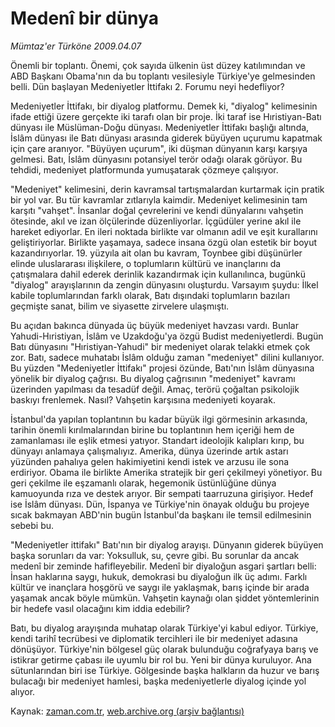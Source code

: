 # Medenî bir dünya

*Mümtaz'er Türköne 2009.04.07*

<tr><td class="metin" colspan="2" style="padding-top: 20px; padding-left: 5px; padding-right: 10px;">Önemli bir toplantı. Önemi, çok sayıda ülkenin üst düzey katılımından ve ABD Başkanı Obama'nın da bu toplantı vesilesiyle Türkiye'ye gelmesinden belli. Dün başlayan Medeniyetler İttifakı 2. Forumu neyi hedefliyor?</td></tr><tr><td class="metin" colspan="2" style="padding-top: 20px; padding-left: 5px; padding-right: 10px;"><p>Medeniyetler İttifakı, bir diyalog platformu. Demek ki, "diyalog" kelimesinin ifade ettiği üzere gerçekte iki tarafı olan bir proje. İki taraf ise Hıristiyan-Batı dünyası ile Müslüman-Doğu dünyası. Medeniyetler İttifakı başlığı altında, İslâm dünyası ile Batı dünyası arasında giderek büyüyen uçurumu kapatmak için çare aranıyor. "Büyüyen uçurum", iki düşman dünyanın karşı karşıya gelmesi. Batı, İslâm dünyasını potansiyel terör odağı olarak görüyor. Bu tehdidi, medeniyet platformunda yumuşatarak çözmeye çalışıyor.
<p>"Medeniyet" kelimesini, derin kavramsal tartışmalardan kurtarmak için pratik bir yol var. Bu tür kavramlar zıtlarıyla kaimdir. Medeniyet kelimesinin tam karşıtı "vahşet". İnsanlar doğal çevrelerini ve kendi dünyalarını vahşetin ötesinde, akıl ve izan ölçülerinde düzenliyorlar. İçgüdüler yerine akıl ile hareket ediyorlar. En ileri noktada birlikte var olmanın adil ve eşit kurallarını geliştiriyorlar. Birlikte yaşamaya, sadece insana özgü olan estetik bir boyut kazandırıyorlar. 19. yüzyıla ait olan bu kavram, Toynbee gibi düşünürler elinde uluslararası ilişkilere, o toplumların kültürü ve inançlarını da çatışmalara dahil ederek derinlik kazandırmak için kullanılınca, bugünkü "diyalog" arayışlarının da zengin dünyasını oluşturdu. Varsayım şuydu: İlkel kabile toplumlarından farklı olarak, Batı dışındaki toplumların bazıları geçmişte sanat, bilim ve siyasette zirvelere ulaşmıştı. 
<p>Bu açıdan bakınca dünyada üç büyük medeniyet havzası vardı. Bunlar Yahudi-Hıristiyan, İslâm ve Uzakdoğu'ya özgü Budist medeniyetlerdi. Bugün Batı dünyasını "Hıristiyan-Yahudi" bir medeniyet olarak telakki etmek çok zor. Batı, sadece muhatabı İslâm olduğu zaman "medeniyet" dilini kullanıyor. Bu yüzden "Medeniyetler İttifakı" projesi özünde, Batı'nın İslâm dünyasına yönelik bir diyalog çağrısı. Bu diyalog çağrısının "medeniyet" kavramı üzerinden yapılması da tesadüf değil. Amaç, terörü çoğaltan psikolojik baskıyı frenlemek. Nasıl? Vahşetin karşısına medeniyeti koyarak.
<p>İstanbul'da yapılan toplantının bu kadar büyük ilgi görmesinin arkasında, tarihin önemli kırılmalarından birine bu toplantının hem içeriği hem de zamanlaması ile eşlik etmesi yatıyor. Standart ideolojik kalıpları kırıp, bu dünyayı anlamaya çalışmalıyız. Amerika, dünya üzerinde artık astarı yüzünden pahalıya gelen hakimiyetini kendi istek ve arzusu ile sona erdiriyor. Obama ile birlikte Amerika stratejik bir geri çekilmeyi yönetiyor. Bu geri çekilme ile eşzamanlı olarak, hegemonik üstünlüğüne dünya kamuoyunda rıza ve destek arıyor. Bir sempati taarruzuna girişiyor. Hedef ise İslâm dünyası. Dün, İspanya ve Türkiye'nin önayak olduğu bu projeye sıcak bakmayan ABD'nin bugün İstanbul'da başkanı ile temsil edilmesinin sebebi bu.
<p>"Medeniyetler ittifakı" Batı'nın bir diyalog arayışı. Dünyanın giderek büyüyen başka sorunları da var: Yoksulluk, su, çevre gibi. Bu sorunlar da ancak medenî bir zeminde hafifleyebilir. Medenî bir diyaloğun asgari şartları belli: İnsan haklarına saygı, hukuk, demokrasi bu diyaloğun ilk üç adımı. Farklı kültür ve inançlara hoşgörü ve saygı ile yaklaşmak, barış içinde bir arada yaşamak ancak böyle mümkün. Vahşetin kaynağı olan şiddet yöntemlerinin bir hedefe vasıl olacağını kim iddia edebilir?
<p>Batı, bu diyalog arayışında muhatap olarak Türkiye'yi kabul ediyor. Türkiye, kendi tarihî tecrübesi ve diplomatik tercihleri ile bir medeniyet adasına dönüşüyor. Türkiye'nin bölgesel güç olarak bulunduğu coğrafyaya barış ve istikrar getirme çabası ile uyumlu bir rol bu. Yeni bir dünya kuruluyor. Ana sütunlarından biri ise Türkiye. Gölgesinde başka halkların da huzur ve barış bulacağı bir medeniyet hamlesi, başka medeniyetlerle diyalog içinde yol alıyor.<br/></p></p></p></p></p></p></td></tr>

Kaynak: [zaman.com.tr](http://zaman.com.tr/yazar.do?yazino=834596), [web.archive.org (arşiv bağlantısı)](http://web.archive.org/web/20090411211303/http://www.zaman.com.tr:80/yazar.do?yazino=834596)
